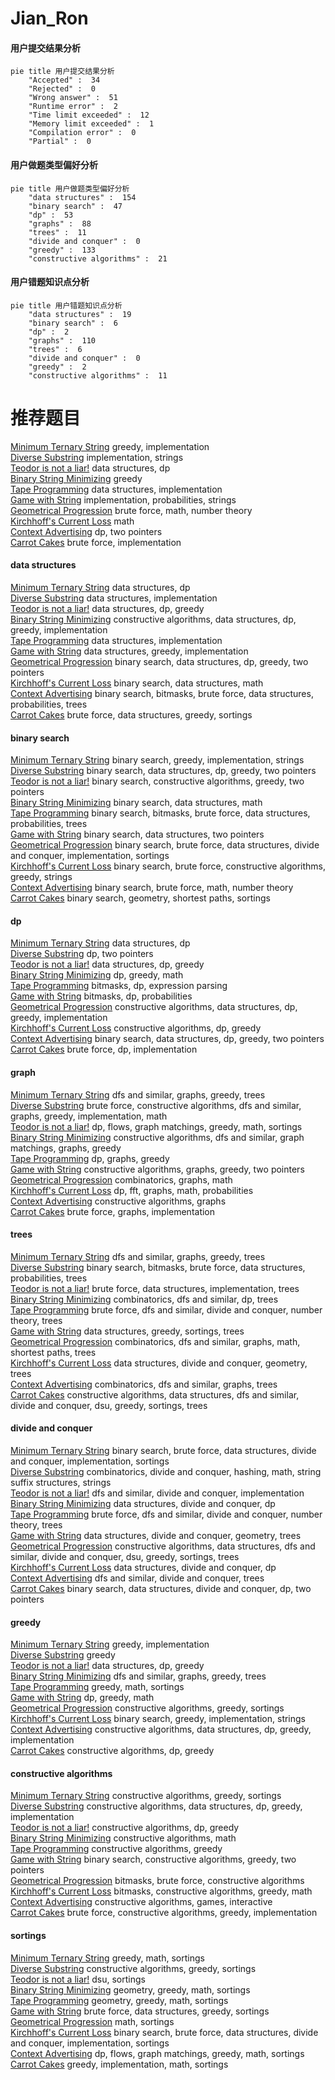 # Jian_Ron
<!-- tabs:start -->
#### **用户提交结果分析**

```mermaid
pie title 用户提交结果分析
    "Accepted" :  34
    "Rejected" :  0
    "Wrong answer" :  51
    "Runtime error" :  2
    "Time limit exceeded" :  12
    "Memory limit exceeded" :  1
    "Compilation error" :  0
    "Partial" :  0
```
#### **用户做题类型偏好分析**

```mermaid
pie title 用户做题类型偏好分析
    "data structures" :  154
    "binary search" :  47
    "dp" :  53
    "graphs" :  88
    "trees" :  11
    "divide and conquer" :  0
    "greedy" :  133
    "constructive algorithms" :  21
```
#### **用户错题知识点分析**

```mermaid
pie title 用户错题知识点分析
    "data structures" :  19
    "binary search" :  6
    "dp" :  2
    "graphs" :  110
    "trees" :  6
    "divide and conquer" :  0
    "greedy" :  2
    "constructive algorithms" :  11
```
<!-- tabs:end -->
# 推荐题目
[Minimum Ternary String](http://codeforces.com/problemset/problem/1009/B)		greedy,
                        implementation		  
[Diverse Substring](http://codeforces.com/problemset/problem/1073/A)		implementation,
                        strings		  
[Teodor is not a liar!](http://codeforces.com/problemset/problem/930/C)		data structures,
                        dp		  
[Binary String Minimizing](https://codeforces.com/contest/1432/problem/E)		greedy		  
[Tape Programming](http://codeforces.com/problemset/problem/238/D)		data structures,
                        implementation		  
[Game with String](http://codeforces.com/problemset/problem/930/B)		implementation,
                        probabilities,
                        strings		  
[Geometrical Progression](http://codeforces.com/problemset/problem/758/F)		brute force,
                        math,
                        number theory		  
[Kirchhoff's Current Loss](http://codeforces.com/problemset/problem/1280/E)		math		  
[Context Advertising](http://codeforces.com/problemset/problem/309/B)		dp,
                        two pointers		  
[Carrot Cakes](http://codeforces.com/problemset/problem/799/A)		brute force,
                        implementation		  
<!-- tabs:start -->
#### **data structures**
[Minimum Ternary String](http://codeforces.com/problemset/problem/930/C)		data structures,
                        dp		  
[Diverse Substring](http://codeforces.com/problemset/problem/238/D)		data structures,
                        implementation		  
[Teodor is not a liar!](http://codeforces.com/problemset/problem/1251/E1)		data structures,
                        dp,
                        greedy		  
[Binary String Minimizing](http://codeforces.com/problemset/problem/1479/B1)		constructive algorithms,
                        data structures,
                        dp,
                        greedy,
                        implementation		  
[Tape Programming](http://codeforces.com/problemset/problem/319/B)		data structures,
                        implementation		  
[Game with String](http://codeforces.com/problemset/problem/1239/C)		data structures,
                        greedy,
                        implementation		  
[Geometrical Progression](http://codeforces.com/problemset/problem/1492/C)		binary search,
                        data structures,
                        dp,
                        greedy,
                        two pointers		  
[Kirchhoff's Current Loss](http://codeforces.com/problemset/problem/1490/G)		binary search,
                        data structures,
                        math		  
[Context Advertising](http://codeforces.com/problemset/problem/1479/D)		binary search,
                        bitmasks,
                        brute force,
                        data structures,
                        probabilities,
                        trees		  
[Carrot Cakes](http://codeforces.com/problemset/problem/1497/A)		brute force,
                        data structures,
                        greedy,
                        sortings		  
#### **binary search**
[Minimum Ternary String](http://codeforces.com/problemset/problem/777/D)		binary search,
                        greedy,
                        implementation,
                        strings		  
[Diverse Substring](http://codeforces.com/problemset/problem/1492/C)		binary search,
                        data structures,
                        dp,
                        greedy,
                        two pointers		  
[Teodor is not a liar!](http://codeforces.com/problemset/problem/1463/D)		binary search,
                        constructive algorithms,
                        greedy,
                        two pointers		  
[Binary String Minimizing](http://codeforces.com/problemset/problem/1490/G)		binary search,
                        data structures,
                        math		  
[Tape Programming](http://codeforces.com/problemset/problem/1479/D)		binary search,
                        bitmasks,
                        brute force,
                        data structures,
                        probabilities,
                        trees		  
[Game with String](http://codeforces.com/problemset/problem/1436/E)		binary search,
                        data structures,
                        two pointers		  
[Geometrical Progression](http://codeforces.com/problemset/problem/1461/D)		binary search,
                        brute force,
                        data structures,
                        divide and conquer,
                        implementation,
                        sortings		  
[Kirchhoff's Current Loss](http://codeforces.com/problemset/problem/1493/C)		binary search,
                        brute force,
                        constructive algorithms,
                        greedy,
                        strings		  
[Context Advertising](http://codeforces.com/problemset/problem/1487/D)		binary search,
                        brute force,
                        math,
                        number theory		  
[Carrot Cakes](http://codeforces.com/problemset/problem/1486/B)		binary search,
                        geometry,
                        shortest paths,
                        sortings		  
#### **dp**
[Minimum Ternary String](http://codeforces.com/problemset/problem/930/C)		data structures,
                        dp		  
[Diverse Substring](http://codeforces.com/problemset/problem/309/B)		dp,
                        two pointers		  
[Teodor is not a liar!](http://codeforces.com/problemset/problem/1251/E1)		data structures,
                        dp,
                        greedy		  
[Binary String Minimizing](http://codeforces.com/problemset/problem/76/D)		dp,
                        greedy,
                        math		  
[Tape Programming](http://codeforces.com/problemset/problem/582/E)		bitmasks,
                        dp,
                        expression parsing		  
[Game with String](http://codeforces.com/problemset/problem/16/E)		bitmasks,
                        dp,
                        probabilities		  
[Geometrical Progression](http://codeforces.com/problemset/problem/1479/B1)		constructive algorithms,
                        data structures,
                        dp,
                        greedy,
                        implementation		  
[Kirchhoff's Current Loss](http://codeforces.com/problemset/problem/1442/A)		constructive algorithms,
                        dp,
                        greedy		  
[Context Advertising](http://codeforces.com/problemset/problem/1492/C)		binary search,
                        data structures,
                        dp,
                        greedy,
                        two pointers		  
[Carrot Cakes](https://codeforces.com/contest/1457/problem/C)		brute force,
                        dp,
                        implementation		  
#### **graph**
[Minimum Ternary String](http://codeforces.com/problemset/problem/780/C)		dfs and similar,
                        graphs,
                        greedy,
                        trees		  
[Diverse Substring](http://codeforces.com/problemset/problem/1487/C)		brute force,
                        constructive algorithms,
                        dfs and similar,
                        graphs,
                        greedy,
                        implementation,
                        math		  
[Teodor is not a liar!](http://codeforces.com/problemset/problem/1437/C)		dp,
                        flows,
                        graph matchings,
                        greedy,
                        math,
                        sortings		  
[Binary String Minimizing](http://codeforces.com/problemset/problem/1470/D)		constructive algorithms,
                        dfs and similar,
                        graph matchings,
                        graphs,
                        greedy		  
[Tape Programming](http://codeforces.com/problemset/problem/1476/C)		dp,
                        graphs,
                        greedy		  
[Game with String](http://codeforces.com/problemset/problem/1304/D)		constructive algorithms,
                        graphs,
                        greedy,
                        two pointers		  
[Geometrical Progression](http://codeforces.com/problemset/problem/1475/C)		combinatorics,
                        graphs,
                        math		  
[Kirchhoff's Current Loss](http://codeforces.com/problemset/problem/553/E)		dp,
                        fft,
                        graphs,
                        math,
                        probabilities		  
[Context Advertising](http://codeforces.com/problemset/problem/1495/C)		constructive algorithms,
                        graphs		  
[Carrot Cakes](http://codeforces.com/problemset/problem/1510/K)		brute force,
                        graphs,
                        implementation		  
#### **trees**
[Minimum Ternary String](http://codeforces.com/problemset/problem/780/C)		dfs and similar,
                        graphs,
                        greedy,
                        trees		  
[Diverse Substring](http://codeforces.com/problemset/problem/1479/D)		binary search,
                        bitmasks,
                        brute force,
                        data structures,
                        probabilities,
                        trees		  
[Teodor is not a liar!](http://codeforces.com/problemset/problem/1511/C)		brute force,
                        data structures,
                        implementation,
                        trees		  
[Binary String Minimizing](http://codeforces.com/problemset/problem/1499/F)		combinatorics,
                        dfs and similar,
                        dp,
                        trees		  
[Tape Programming](http://codeforces.com/problemset/problem/1491/E)		brute force,
                        dfs and similar,
                        divide and conquer,
                        number theory,
                        trees		  
[Game with String](http://codeforces.com/problemset/problem/1466/D)		data structures,
                        greedy,
                        sortings,
                        trees		  
[Geometrical Progression](http://codeforces.com/problemset/problem/1495/D)		combinatorics,
                        dfs and similar,
                        graphs,
                        math,
                        shortest paths,
                        trees		  
[Kirchhoff's Current Loss](http://codeforces.com/problemset/problem/1303/G)		data structures,
                        divide and conquer,
                        geometry,
                        trees		  
[Context Advertising](http://codeforces.com/problemset/problem/1454/E)		combinatorics,
                        dfs and similar,
                        graphs,
                        trees		  
[Carrot Cakes](http://codeforces.com/problemset/problem/1494/D)		constructive algorithms,
                        data structures,
                        dfs and similar,
                        divide and conquer,
                        dsu,
                        greedy,
                        sortings,
                        trees		  
#### **divide and conquer**
[Minimum Ternary String](http://codeforces.com/problemset/problem/1461/D)		binary search,
                        brute force,
                        data structures,
                        divide and conquer,
                        implementation,
                        sortings		  
[Diverse Substring](http://codeforces.com/problemset/problem/1466/G)		combinatorics,
                        divide and conquer,
                        hashing,
                        math,
                        string suffix structures,
                        strings		  
[Teodor is not a liar!](http://codeforces.com/problemset/problem/1490/D)		dfs and similar,
                        divide and conquer,
                        implementation		  
[Binary String Minimizing](https://codeforces.com/contest/1483/problem/C)		data structures,
                        divide and conquer,
                        dp		  
[Tape Programming](http://codeforces.com/problemset/problem/1491/E)		brute force,
                        dfs and similar,
                        divide and conquer,
                        number theory,
                        trees		  
[Game with String](http://codeforces.com/problemset/problem/1303/G)		data structures,
                        divide and conquer,
                        geometry,
                        trees		  
[Geometrical Progression](http://codeforces.com/problemset/problem/1494/D)		constructive algorithms,
                        data structures,
                        dfs and similar,
                        divide and conquer,
                        dsu,
                        greedy,
                        sortings,
                        trees		  
[Kirchhoff's Current Loss](http://codeforces.com/problemset/problem/1482/E)		data structures,
                        divide and conquer,
                        dp		  
[Context Advertising](http://codeforces.com/problemset/problem/566/C)		dfs and similar,
                        divide and conquer,
                        trees		  
[Carrot Cakes](http://codeforces.com/problemset/problem/1428/F)		binary search,
                        data structures,
                        divide and conquer,
                        dp,
                        two pointers		  
#### **greedy**
[Minimum Ternary String](http://codeforces.com/problemset/problem/1009/B)		greedy,
                        implementation		  
[Diverse Substring](https://codeforces.com/contest/1432/problem/E)		greedy		  
[Teodor is not a liar!](http://codeforces.com/problemset/problem/1251/E1)		data structures,
                        dp,
                        greedy		  
[Binary String Minimizing](http://codeforces.com/problemset/problem/780/C)		dfs and similar,
                        graphs,
                        greedy,
                        trees		  
[Tape Programming](http://codeforces.com/problemset/problem/166/C)		greedy,
                        math,
                        sortings		  
[Game with String](http://codeforces.com/problemset/problem/76/D)		dp,
                        greedy,
                        math		  
[Geometrical Progression](http://codeforces.com/problemset/problem/246/A)		constructive algorithms,
                        greedy,
                        sortings		  
[Kirchhoff's Current Loss](http://codeforces.com/problemset/problem/777/D)		binary search,
                        greedy,
                        implementation,
                        strings		  
[Context Advertising](http://codeforces.com/problemset/problem/1479/B1)		constructive algorithms,
                        data structures,
                        dp,
                        greedy,
                        implementation		  
[Carrot Cakes](http://codeforces.com/problemset/problem/1442/A)		constructive algorithms,
                        dp,
                        greedy		  
#### **constructive algorithms**
[Minimum Ternary String](http://codeforces.com/problemset/problem/246/A)		constructive algorithms,
                        greedy,
                        sortings		  
[Diverse Substring](http://codeforces.com/problemset/problem/1479/B1)		constructive algorithms,
                        data structures,
                        dp,
                        greedy,
                        implementation		  
[Teodor is not a liar!](http://codeforces.com/problemset/problem/1442/A)		constructive algorithms,
                        dp,
                        greedy		  
[Binary String Minimizing](http://codeforces.com/problemset/problem/1266/B)		constructive algorithms,
                        math		  
[Tape Programming](http://codeforces.com/problemset/problem/1493/A)		constructive algorithms,
                        greedy		  
[Game with String](http://codeforces.com/problemset/problem/1463/D)		binary search,
                        constructive algorithms,
                        greedy,
                        two pointers		  
[Geometrical Progression](https://codeforces.com/contest/1456/problem/B)		bitmasks,
                        brute force,
                        constructive algorithms		  
[Kirchhoff's Current Loss](http://codeforces.com/problemset/problem/1492/D)		bitmasks,
                        constructive algorithms,
                        greedy,
                        math		  
[Context Advertising](https://codeforces.com/contest/1504/problem/D)		constructive algorithms,
                        games,
                        interactive		  
[Carrot Cakes](https://codeforces.com/contest/1483/problem/A)		brute force,
                        constructive algorithms,
                        greedy,
                        implementation		  
#### **sortings**
[Minimum Ternary String](http://codeforces.com/problemset/problem/166/C)		greedy,
                        math,
                        sortings		  
[Diverse Substring](http://codeforces.com/problemset/problem/246/A)		constructive algorithms,
                        greedy,
                        sortings		  
[Teodor is not a liar!](http://codeforces.com/problemset/problem/437/D)		dsu,
                        sortings		  
[Binary String Minimizing](https://codeforces.com/contest/1496/problem/C)		geometry,
                        greedy,
                        math,
                        sortings		  
[Tape Programming](http://codeforces.com/problemset/problem/1495/A)		geometry,
                        greedy,
                        math,
                        sortings		  
[Game with String](http://codeforces.com/problemset/problem/1497/A)		brute force,
                        data structures,
                        greedy,
                        sortings		  
[Geometrical Progression](http://codeforces.com/problemset/problem/1427/A)		math,
                        sortings		  
[Kirchhoff's Current Loss](http://codeforces.com/problemset/problem/1461/D)		binary search,
                        brute force,
                        data structures,
                        divide and conquer,
                        implementation,
                        sortings		  
[Context Advertising](http://codeforces.com/problemset/problem/1437/C)		dp,
                        flows,
                        graph matchings,
                        greedy,
                        math,
                        sortings		  
[Carrot Cakes](http://codeforces.com/problemset/problem/1473/A)		greedy,
                        implementation,
                        math,
                        sortings		  
<!-- tabs:end -->
